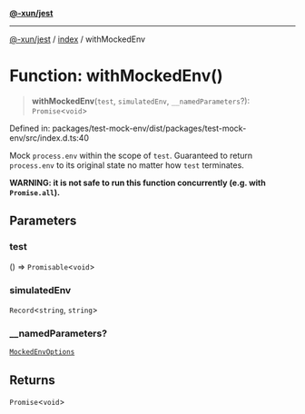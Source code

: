 [**@-xun/jest**](../../README.md)

***

[@-xun/jest](../../README.md) / [index](../README.md) / withMockedEnv

# Function: withMockedEnv()

> **withMockedEnv**(`test`, `simulatedEnv`, `__namedParameters`?): `Promise`\<`void`\>

Defined in: packages/test-mock-env/dist/packages/test-mock-env/src/index.d.ts:40

Mock `process.env` within the scope of `test`. Guaranteed to return
`process.env` to its original state no matter how `test` terminates.

**WARNING: it is not safe to run this function concurrently (e.g. with
`Promise.all`).**

## Parameters

### test

() => `Promisable`\<`void`\>

### simulatedEnv

`Record`\<`string`, `string`\>

### \_\_namedParameters?

[`MockedEnvOptions`](../type-aliases/MockedEnvOptions.md)

## Returns

`Promise`\<`void`\>
